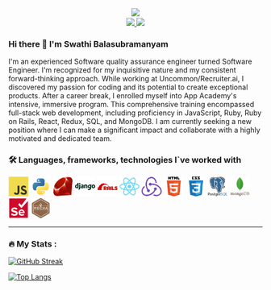 <div id="header" align="center">
  <img src="https://media.giphy.com/media/DLz5I4BGyRSOlbSC3o/giphy.gif" width="100">
</div>

<div id="badge" align="center">
  <a href="https://www.linkedin.com/in/swathi-balasubramanyam-4a4280124/">
    <img src="https://img.shields.io/badge/LinkedIn-blue?logo=linkedin&logoColor=white&style=for-the-badge">
  </a>
  <a href="mailto:swathibalasubramanyam@gmail.com">
    <img src="https://img.shields.io/badge/Gmail-D14836?style=for-the-badge&logo=gmail&logoColor=white">
  </a>
</div>

### Hi there 👋 I'm Swathi Balasubramanyam

I'm an experienced Software quality assurance engineer turned Software Engineer. I'm recognized for my inquisitive nature and my consistent forward-thinking approach. While working at Uncommon/Recruiter.ai, I discovered my passion for coding and its potential to create exceptional products. After a career break, I enrolled myself into App Academy's intensive, immersive program. This comprehensive training encompassed full-stack web development, including proficiency in JavaScript, Ruby, Ruby on Rails, React, Redux, SQL, and MongoDB. I am currently seeking a new position where I can make a significant impact and collaborate with a highly motivated and dedicated team.

### :hammer_and_wrench: Languages, frameworks, technologies I`ve worked with
<div>
  <img src="https://github.com/devicons/devicon/blob/master/icons/javascript/javascript-original.svg" width="40" height="40">
  <img src="https://github.com/devicons/devicon/blob/master/icons/python/python-original.svg" width="40" height="40">
  <img src="https://github.com/devicons/devicon/blob/master/icons/ruby/ruby-original.svg" width="40" height="40">
  <img src="https://github.com/devicons/devicon/blob/master/icons/django/django-plain-wordmark.svg" width="40" height="40">
  <img src="https://github.com/devicons/devicon/blob/master/icons/rails/rails-plain-wordmark.svg" width="40" height="40">
  <img src="https://github.com/devicons/devicon/blob/master/icons/react/react-original.svg" width="40" height="40">
  <img src="https://github.com/devicons/devicon/blob/master/icons/redux/redux-original.svg" width="40" height="40">
  <img src="https://github.com/devicons/devicon/blob/master/icons/html5/html5-original-wordmark.svg" width="40" height="40">
  <img src="https://github.com/devicons/devicon/blob/master/icons/css3/css3-original-wordmark.svg" width="40" height="40">
  <img src="https://github.com/devicons/devicon/blob/master/icons/postgresql/postgresql-original-wordmark.svg" width="40" height="40">
  <img src="https://github.com/devicons/devicon/blob/master/icons/mongodb/mongodb-original-wordmark.svg" width="40" height="40">
  <img src="https://github.com/devicons/devicon/blob/master/icons/selenium/selenium-original.svg" width="40" height="40">
  <img src="https://github.com/devicons/devicon/blob/master/icons/mocha/mocha-plain.svg" width="40" height="40">
</div>

---
### :fire: My Stats :

[![GitHub Streak](http://github-readme-streak-stats.herokuapp.com?user=swathibalasubramanyam&theme=dark&background=000000)](https://git.io/streak-stats)

[![Top Langs](https://github-readme-stats.vercel.app/api/top-langs/?username=swathibalasubramanyam&layout=compact&theme=vision-friendly-dark)](https://github.com/swathibalasubramanyam/github-readme-stats)

<!--
**SwathiBalasubramanyam/swathibalasubramanyam** is a ✨ _special_ ✨ repository because its `README.md` (this file) appears on your GitHub profile.

Here are some ideas to get you started:

- 🔭 I’m currently working on ...
- 🌱 I’m currently learning ...
- 👯 I’m looking to collaborate on ...
- 🤔 I’m looking for help with ...
- 💬 Ask me about ...
- 📫 How to reach me: ...
- 😄 Pronouns: ...
- ⚡ Fun fact: ...
-->
